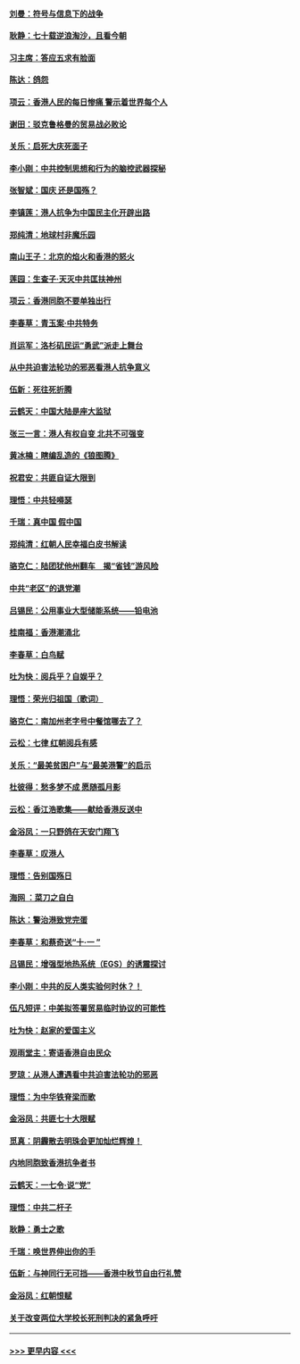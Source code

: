 #### [刘曼：符号与信息下的战争](../pages/nsc993/n11564655.md?t=10031255) 
#### [耿静：七十载逆浪淘沙，且看今朝](../pages/nsc993/n11564520.md?t=10031255) 
#### [习主席：答应五求有脸面](../pages/nsc993/n11563953.md?t=10031255) 
#### [陈达：鸽怨](../pages/nsc993/n11561879.md?t=10031255) 
#### [项云：香港人民的每日惨痛  警示着世界每个人](../pages/nsc993/n11559273.md?t=10031255) 
#### [谢田：驳克鲁格曼的贸易战必败论](../pages/nsc993/n11555840.md?t=10031255) 
#### [关乐：启死大庆死面子](../pages/nsc993/n11556823.md?t=10031255) 
#### [李小刚：中共控制思想和行为的脑控武器探秘](../pages/nsc993/n11556776.md?t=10031255) 
#### [张智斌：国庆  还是国殇？](../pages/nsc993/n11556617.md?t=10031255) 
#### [李镇莲：港人抗争为中国民主化开辟出路](../pages/nsc993/n11556570.md?t=10031255) 
#### [郑纯清：地球村非魔乐园](../pages/nsc993/n11555415.md?t=10031255) 
#### [南山王子：北京的焰火和香港的怒火](../pages/nsc993/n11555318.md?t=10031255) 
#### [莲园：生查子·天灭中共匡扶神州](../pages/nsc993/n11555302.md?t=10031255) 
#### [项云：香港同胞不要单独出行](../pages/nsc993/n11555276.md?t=10031255) 
#### [李春草：青玉案‧中共特务](../pages/nsc993/n11552356.md?t=10031255) 
#### [肖运军：洛杉矶民运“勇武”派走上舞台](../pages/nsc993/n11551595.md?t=10031255) 
#### [从中共迫害法轮功的邪恶看港人抗争意义](../pages/nsc993/n11540858.md?t=10031255) 
#### [伍新：死往死折腾](../pages/nsc993/n11550174.md?t=10031255) 
#### [云鹤天：中国大陆是座大监狱](../pages/nsc993/n11550155.md?t=10031255) 
#### [张三一言：港人有权自变 北共不可强变](../pages/nsc993/n11550132.md?t=10031255) 
#### [黄冰楠：瞎编乱造的《狼图腾》](../pages/nsc993/n11550082.md?t=10031255) 
#### [祝君安：共匪自证大限到](../pages/nsc993/n11550041.md?t=10031255) 
#### [理悟：中共轻嘚瑟](../pages/nsc993/n11547978.md?t=10031255) 
#### [千瑞：真中国 假中国](../pages/nsc993/n11547865.md?t=10031255) 
#### [郑纯清：红朝人民幸福白皮书解读](../pages/nsc993/n11547499.md?t=10031255) 
#### [骆克仁：陆团犹他州翻车　揭“省钱”游风险](../pages/nsc993/n11546977.md?t=10031255) 
#### [中共“老区”的退党潮](../pages/nsc993/n11545995.md?t=10031255) 
#### [吕锡民：公用事业大型储能系统——铅电池](../pages/nsc993/n11545701.md?t=10031255) 
#### [桂南福：香港潮涌北](../pages/nsc993/n11545682.md?t=10031255) 
#### [李春草：白鸟赋](../pages/nsc993/n11545663.md?t=10031255) 
#### [吐为快：阅兵乎？自娱乎？](../pages/nsc993/n11545625.md?t=10031255) 
#### [理悟：荣光归祖国（歌词）](../pages/nsc993/n11545616.md?t=10031255) 
#### [骆克仁：南加州老字号中餐馆哪去了？](../pages/nsc993/n11545120.md?t=10031255) 
#### [云松：七律 红朝阅兵有感](../pages/nsc993/n11542394.md?t=10031255) 
#### [关乐：“最美贫困户”与“最美港警”的启示](../pages/nsc993/n11542252.md?t=10031255) 
#### [杜彼得：愁多梦不成 愿随孤月影](../pages/nsc993/n11540296.md?t=10031255) 
#### [云松：香江浩歌集——献给香港反送中](../pages/nsc993/n11540149.md?t=10031255) 
#### [金浴凤：一只野鸽在天安门翔飞](../pages/nsc993/n11540280.md?t=10031255) 
#### [李春草：叹港人](../pages/nsc993/n11540119.md?t=10031255) 
#### [理悟：告别国殇日](../pages/nsc993/n11539610.md?t=10031255) 
#### [海网 ：菜刀之自白](../pages/nsc993/n11539597.md?t=10031255) 
#### [陈达：警治港致党完蛋](../pages/nsc993/n11538127.md?t=10031255) 
#### [李春草：和蔡奇送“十·一 ”](../pages/nsc993/n11537810.md?t=10031255) 
#### [吕锡民：增强型地热系统（EGS）的诱震探讨](../pages/nsc993/n11537765.md?t=10031255) 
#### [李小刚：中共的反人类实验何时休？！](../pages/nsc993/n11537669.md?t=10031255) 
#### [伍凡短评：中美拟签署贸易临时协议的可能性](../pages/nsc993/n11536773.md?t=10031255) 
#### [吐为快：赵家的爱国主义](../pages/nsc993/n11536750.md?t=10031255) 
#### [观雨堂主：寄语香港自由民众](../pages/nsc993/n11536735.md?t=10031255) 
#### [罗琼：从港人遭遇看中共迫害法轮功的邪恶](../pages/nsc993/n11507862.md?t=10031255) 
#### [理悟：为中华铁脊梁而歌](../pages/nsc993/n11534458.md?t=10031255) 
#### [金浴凤：共匪七十大限赋](../pages/nsc993/n11534434.md?t=10031255) 
#### [觅真：阴霾散去明珠会更加灿烂辉煌！](../pages/nsc993/n11531858.md?t=10031255) 
#### [内地同胞致香港抗争者书](../pages/nsc993/n11531645.md?t=10031255) 
#### [云鹤天：一七令‧说“党”](../pages/nsc993/n11529099.md?t=10031255) 
#### [理悟：中共二杆子](../pages/nsc993/n11529046.md?t=10031255) 
#### [耿静：勇士之歌](../pages/nsc993/n11527562.md?t=10031255) 
#### [千瑞：唤世界伸出你的手](../pages/nsc993/n11526942.md?t=10031255) 
#### [伍新：与神同行无可挡——香港中秋节自由行礼赞](../pages/nsc993/n11526801.md?t=10031255) 
#### [金浴凤：红朝恨赋](../pages/nsc993/n11524312.md?t=10031255) 
#### [关于改变两位大学校长死刑判决的紧急呼吁](../pages/nsc993/n11524103.md?t=10031255) 

----
#### [ >>> 更早内容 <<< ](../indexes/nsc993-earlier.md)
